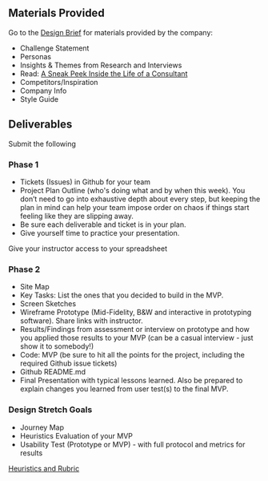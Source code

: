

## Materials Provided
Go to the [Design Brief](https://docs.google.com/presentation/d/1DKHGUI7w2Ex0JxGvXxQYeGeIV0j45-Ma4LDSyFS-zTA/edit?usp=sharing) for materials provided by the company:

* Challenge Statement
* Personas
* Insights & Themes from Research and Interviews
* Read: [A Sneak Peek Inside the Life of a Consultant](https://www.themuse.com/advice/a-sneak-peek-inside-the-life-of-a-consultant)
* Competitors/Inspiration
* Company Info
* Style Guide

## Deliverables
Submit the following

### Phase 1
* Tickets (Issues) in Github for your team
* Project Plan Outline (who's doing what and by when this week).  You don’t need to go into exhaustive depth about every step, but keeping the plan in mind can help your team impose order on chaos if things start feeling like they are slipping away.
* Be sure each deliverable and ticket is in your plan.
* Give yourself time to practice your presentation.

Give your instructor access to your spreadsheet

### Phase 2
* Site Map
* Key Tasks: List the ones that you decided to build in the MVP.
* Screen Sketches
* Wireframe Prototype (Mid-Fidelity, B&W and interactive in prototyping software). Share links with instructor.
* Results/Findings from assessment or interview on prototype and how you applied those results to your MVP (can be a casual interview - just show it to somebody!)
* Code: MVP (be sure to hit all the points for the project, including the required Github issue tickets)
* Github README.md
* Final Presentation with typical lessons learned. Also be prepared to explain changes you learned from user test(s) to the final MVP.

### Design Stretch Goals
* Journey Map
* Heuristics Evaluation of your MVP
* Usability Test (Prototype or MVP) - with full protocol and metrics for results

[Heuristics and Rubric](https://docs.google.com/spreadsheets/d/1y4M5OBLjoLNYSPq2HMrkneb3xUAG3zXyy0pUUAklTyc/edit?usp=sharing)